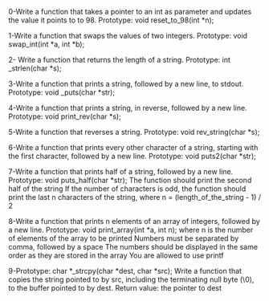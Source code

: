 0-Write a function that takes a pointer to an int as parameter and updates the value it points to to 98.
    Prototype: void reset_to_98(int *n);

1-Write a function that swaps the values of two integers.
    Prototype: void swap_int(int *a, int *b);

2- Write a function that returns the length of a string.
    Prototype: int _strlen(char *s);

3-Write a function that prints a string, followed by a new line, to stdout.
    Prototype: void _puts(char *str);

4-Write a function that prints a string, in reverse, followed by a new line.
    Prototype: void print_rev(char *s);

5-Write a function that reverses a string.
    Prototype: void rev_string(char *s);

6-Write a function that prints every other character of a string, starting with the first character, followed by a new line.
    Prototype: void puts2(char *str);

7-Write a function that prints half of a string, followed by a new line.
    Prototype: void puts_half(char *str);
    The function should print the second half of the string
    If the number of characters is odd, the function should print the last n characters of the string, where n = (length_of_the_string - 1) / 2


8-Write a function that prints n elements of an array of integers, followed by a new line.
    Prototype: void print_array(int *a, int n);
    where n is the number of elements of the array to be printed
    Numbers must be separated by comma, followed by a space
    The numbers should be displayed in the same order as they are stored in the array
    You are allowed to use printf


9-Prototype: char *_strcpy(char *dest, char *src);
Write a function that copies the string pointed to by src, including the terminating null byte (\0), to the buffer pointed to by dest.
    Return value: the pointer to dest

